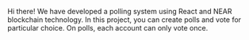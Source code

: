 Hi there!
We have developed a polling system using React and NEAR blockchain technology. In this project, you can create polls and vote for particular choice. On polls, each account can only vote once. 
